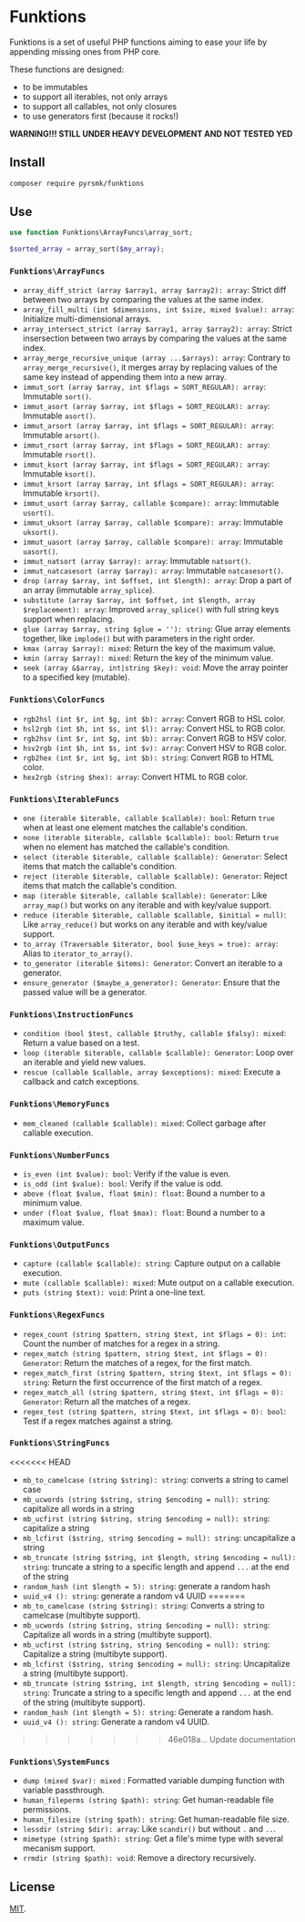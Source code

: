 # Funktions

Funktions is a set of useful PHP functions aiming to ease your life by appending missing ones from PHP core.

These functions are designed:

- to be immutables
- to support all iterables, not only arrays
- to support all callables, not only closures
- to use generators first (because it rocks!)

__WARNING!!! STILL UNDER HEAVY DEVELOPMENT AND NOT TESTED YED__

## Install

```sh
composer require pyrsmk/funktions
```

## Use

```php
use function Funktions\ArrayFuncs\array_sort;

$sorted_array = array_sort($my_array);
```

### `Funktions\ArrayFuncs`

- `array_diff_strict (array $array1, array $array2): array`: Strict diff between two arrays by comparing the values at the same index.
- `array_fill_multi (int $dimensions, int $size, mixed $value): array`: Initialize multi-dimensional arrays.
- `array_intersect_strict (array $array1, array $array2): array`: Strict insersection between two arrays by comparing the values at the same index.
- `array_merge_recursive_unique (array ...$arrays): array`: Contrary to `array_merge_recursive()`, it merges array by replacing values of the same key instead of appending them into a new array.
- `immut_sort (array $array, int $flags = SORT_REGULAR): array`: Immutable `sort()`.
- `immut_asort (array $array, int $flags = SORT_REGULAR): array`: Immutable `asort()`.
- `immut_arsort (array $array, int $flags = SORT_REGULAR): array`: Immutable `arsort()`.
- `immut_rsort (array $array, int $flags = SORT_REGULAR): array`: Immutable `rsort()`.
- `immut_ksort (array $array, int $flags = SORT_REGULAR): array`: Immutable `ksort()`.
- `immut_krsort (array $array, int $flags = SORT_REGULAR): array`: Immutable `krsort()`.
- `immut_usort (array $array, callable $compare): array`: Immutable `usort()`.
- `immut_uksort (array $array, callable $compare): array`: Immutable `uksort()`.
- `immut_uasort (array $array, callable $compare): array`: Immutable `uasort()`.
- `immut_natsort (array $array): array`: Immutable `natsort()`.
- `immut_natcasesort (array $array): array`: Immutable `natcasesort()`.
- `drop (array $array, int $offset, int $length): array`: Drop a part of an array (immutable `array_splice`).
- `substitute (array $array, int $offset, int $length, array $replacement): array`: Improved `array_splice()` with full string keys support when replacing.
- `glue (array $array, string $glue = ''): string`: Glue array elements together, like `implode()` but with parameters in the right order.
- `kmax (array $array): mixed`: Return the key of the maximum value.
- `kmin (array $array): mixed`: Return the key of the minimum value.
- `seek (array &$array, int|string $key): void`: Move the array pointer to a specified key (mutable).

### `Funktions\ColorFuncs`

- `rgb2hsl (int $r, int $g, int $b): array`: Convert RGB to HSL color.
- `hsl2rgb (int $h, int $s, int $l): array`: Convert HSL to RGB color.
- `rgb2hsv (int $r, int $g, int $b): array`: Convert RGB to HSV color.
- `hsv2rgb (int $h, int $s, int $v): array`: Convert HSV to RGB color.
- `rgb2hex (int $r, int $g, int $b): string`: Convert RGB to HTML color.
- `hex2rgb (string $hex): array`: Convert HTML to RGB color.

### `Funktions\IterableFuncs`

- `one (iterable $iterable, callable $callable): bool`: Return `true` when at least one element matches the callable's condition.
- `none (iterable $iterable, callable $callable): bool`: Return `true` when no element has matched the callable's condition.
- `select (iterable $iterable, callable $callable): Generator`: Select items that match the callable's condition.
- `reject (iterable $iterable, callable $callable): Generator`: Reject items that match the callable's condition.
- `map (iterable $iterable, callable $callable): Generator`: Like `array_map()` but works on any iterable and with key/value support.
- `reduce (iterable $iterable, callable $callable, $initial = null)`: Like `array_reduce()` but works on any iterable and with key/value support.
- `to_array (Traversable $iterator, bool $use_keys = true): array`: Alias to `iterator_to_array()`.
- `to_generator (iterable $items): Generator`: Convert an iterable to a generator.
- `ensure_generator ($maybe_a_generator): Generator`: Ensure that the passed value will be a generator.

### `Funktions\InstructionFuncs`

- `condition (bool $test, callable $truthy, callable $falsy): mixed`: Return a value based on a test.
- `loop (iterable $iterable, callable $callable): Generator`: Loop over an iterable and yield new values.
- `rescue (callable $callable, array $exceptions): mixed`: Execute a callback and catch exceptions.

### `Funktions\MemoryFuncs`

- `mem_cleaned (callable $callable): mixed`: Collect garbage after callable execution.

### `Funktions\NumberFuncs`

- `is_even (int $value): bool`: Verify if the value is even.
- `is_odd (int $value): bool`: Verify if the value is odd.
- `above (float $value, float $min): float`: Bound a number to a minimum value.
- `under (float $value, float $max): float`: Bound a number to a maximum value.

### `Funktions\OutputFuncs`

- `capture (callable $callable): string`: Capture output on a callable execution.
- `mute (callable $callable): mixed`: Mute output on a callable execution.
- `puts (string $text): void`: Print a one-line text.

### `Funktions\RegexFuncs`

- `regex_count (string $pattern, string $text, int $flags = 0): int`: Count the number of matches for a regex in a string.
- `regex_match (string $pattern, string $text, int $flags = 0): Generator`: Return the matches of a regex, for the first match.
- `regex_match_first (string $pattern, string $text, int $flags = 0): string`: Return the first occurrence of the first match of a regex.
- `regex_match_all (string $pattern, string $text, int $flags = 0): Generator`: Return all the matches of a regex.
- `regex_test (string $pattern, string $text, int $flags = 0): bool`: Test if a regex matches against a string.

### `Funktions\StringFuncs`

<<<<<<< HEAD
- `mb_to_camelcase (string $string): string`: converts a string to camel case
- `mb_ucwords (string $string, string $encoding = null): string`: capitalize all words in a string
- `mb_ucfirst (string $string, string $encoding = null): string`: capitalize a string
- `mb_lcfirst ($string, string $encoding = null): string`: uncapitalize a string
- `mb_truncate (string $string, int $length, string $encoding = null): string`: truncate a string to a specific length and append `...` at the end of the string
- `random_hash (int $length = 5): string`: generate a random hash
- `uuid_v4 (): string`: generate a random v4 UUID
=======
- `mb_to_camelcase (string $string): string`: Converts a string to camelcase (multibyte support).
- `mb_ucwords (string $string, string $encoding = null): string`: Capitalize all words in a string (multibyte support).
- `mb_ucfirst (string $string, string $encoding = null): string`: Capitalize a string (multibyte support).
- `mb_lcfirst ($string, string $encoding = null): string`: Uncapitalize a string (multibyte support).
- `mb_truncate (string $string, int $length, string $encoding = null): string`: Truncate a string to a specific length and append `...` at the end of the string (multibyte support).
- `random_hash (int $length = 5): string`: Generate a random hash.
- `uuid_v4 (): string`: Generate a random v4 UUID.
>>>>>>> 46e018a... Update documentation

### `Funktions\SystemFuncs`

- `dump (mixed $var): mixed` : Formatted variable dumping function with variable passthrough.
- `human_fileperms (string $path): string`: Get human-readable file permissions.
- `human_filesize (string $path): string`: Get human-readable file size.
- `lessdir (string $dir): array`: Like `scandir()` but without `.` and `..`.
- `mimetype (string $path): string`: Get a file's mime type with several mecanism support.
- `rrmdir (string $path): void`: Remove a directory recursively.

## License

[MIT](http://dreamysource.mit-license.org).

